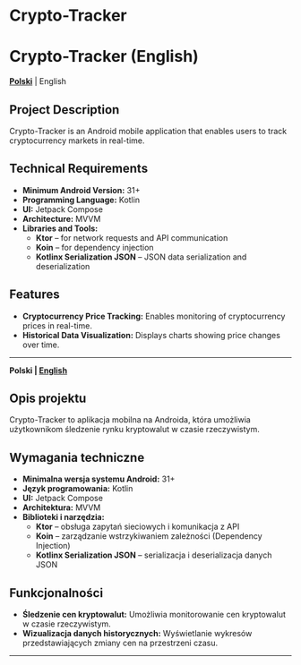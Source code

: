 # Crypto-Tracker

# Crypto-Tracker (English)

**[Polski](#crypto-tracker)** | English

## Project Description

Crypto-Tracker is an Android mobile application that enables users to track cryptocurrency markets in real-time.

## Technical Requirements

- **Minimum Android Version:** 31+
- **Programming Language:** Kotlin
- **UI:** Jetpack Compose
- **Architecture:** MVVM
- **Libraries and Tools:**
  - **Ktor** – for network requests and API communication
  - **Koin** – for dependency injection
  - **Kotlinx Serialization JSON** – JSON data serialization and deserialization

## Features

- **Cryptocurrency Price Tracking:** Enables monitoring of cryptocurrency prices in real-time.
- **Historical Data Visualization:** Displays charts showing price changes over time.

---

**Polski | [English](#crypto-tracker-english)**

## Opis projektu

Crypto-Tracker to aplikacja mobilna na Androida, która umożliwia użytkownikom śledzenie rynku kryptowalut w czasie rzeczywistym.

## Wymagania techniczne

- **Minimalna wersja systemu Android:** 31+
- **Język programowania:** Kotlin
- **UI:** Jetpack Compose
- **Architektura:** MVVM
- **Biblioteki i narzędzia:**
    - **Ktor** – obsługa zapytań sieciowych i komunikacja z API
    - **Koin** – zarządzanie wstrzykiwaniem zależności (Dependency Injection)
    - **Kotlinx Serialization JSON** – serializacja i deserializacja danych JSON
  
## Funkcjonalności

- **Śledzenie cen kryptowalut:** Umożliwia monitorowanie cen kryptowalut w czasie rzeczywistym.
- **Wizualizacja danych historycznych:** Wyświetlanie wykresów przedstawiających zmiany cen na przestrzeni czasu.


---

